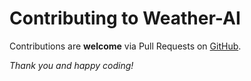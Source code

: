 # Contributing to Weather-AI

Contributions are **welcome** via Pull Requests on [GitHub](https://github.com/HauHetCo/Weather-AI).

*Thank you and happy coding!*
